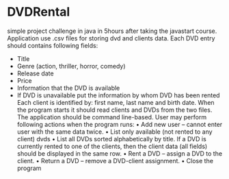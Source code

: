 # DVDRental
simple project challenge in java in 5hours after taking the javastart course.
Application  use .csv files for storing dvd and clients data. Each DVD entry should contains 
following fields:
- Title
- Genre (action, thriller, horror, comedy)
- Release date
- Price
- Information that the DVD is available
- If DVD is unavailable put the information by whom DVD has been rented
Each client is identified by: first name, last name and birth date. When the program starts it should read clients 
and DVDs from the two files. The application should be command line-based.
User may perform following actions when the program runs:
• Add new user – cannot enter user with the same data twice. 
• List only available (not rented to any client) dvds 
• List all DVDs sorted alphabetically by title. If a DVD is currently rented to one of the clients, then the client 
data (all fields) should be displayed in the same row.
• Rent a DVD – assign a DVD to the client.
• Return a DVD – remove a DVD-client assignment.
• Close the program
